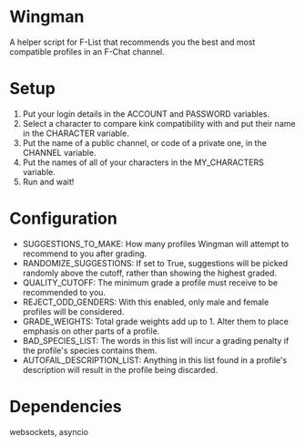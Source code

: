 # Wingman
A helper script for F-List that recommends you the best and most compatible profiles in an F-Chat channel.

Setup
=====

1. Put your login details in the ACCOUNT and PASSWORD variables.
2. Select a character to compare kink compatibility with and put their name in the CHARACTER variable.
3. Put the name of a public channel, or code of a private one, in the CHANNEL variable.
4. Put the names of all of your characters in the MY_CHARACTERS variable.
5. Run and wait!

Configuration
=============
* SUGGESTIONS_TO_MAKE: How many profiles Wingman will attempt to recommend to you after grading.
* RANDOMIZE_SUGGESTIONS: If set to True, suggestions will be picked randomly above the cutoff, rather than showing the highest graded.
* QUALITY_CUTOFF: The minimum grade a profile must receive to be recommended to you.
* REJECT_ODD_GENDERS: With this enabled, only male and female profiles will be considered.
* GRADE_WEIGHTS: Total grade weights add up to 1. Alter them to place emphasis on other parts of a profile.
* BAD_SPECIES_LIST: The words in this list will incur a grading penalty if the profile's species contains them.
* AUTOFAIL_DESCRIPTION_LIST: Anything in this list found in a profile's description will result in the profile being discarded.

Dependencies
============

websockets, asyncio
